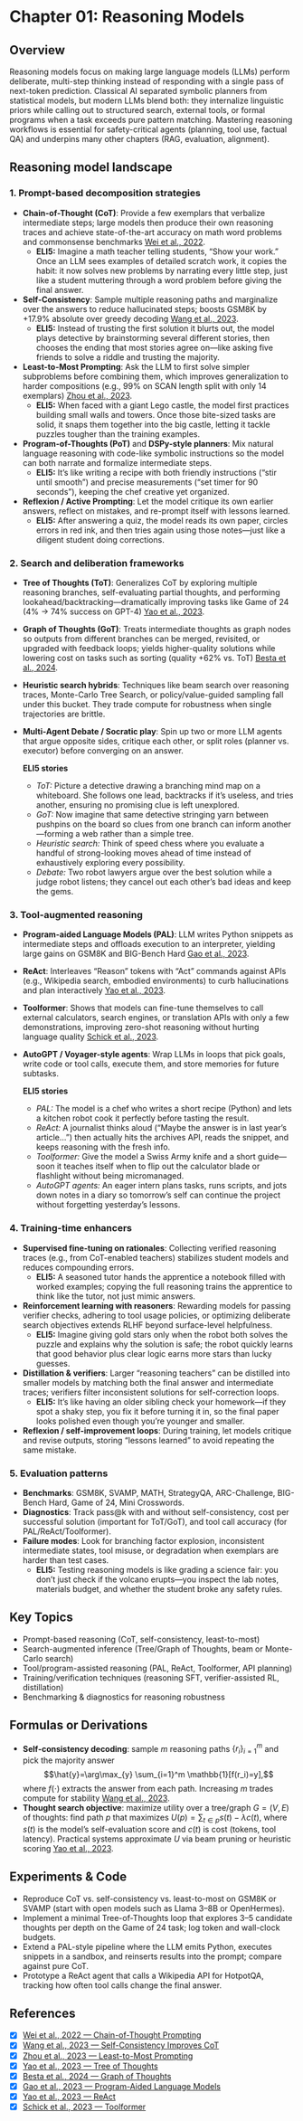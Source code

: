 # Chapter 01: Reasoning Models

## Overview
Reasoning models focus on making large language models (LLMs) perform deliberate, multi-step thinking instead of responding with a single pass of next-token prediction. Classical AI separated symbolic planners from statistical models, but modern LLMs blend both: they internalize linguistic priors while calling out to structured search, external tools, or formal programs when a task exceeds pure pattern matching. Mastering reasoning workflows is essential for safety-critical agents (planning, tool use, factual QA) and underpins many other chapters (RAG, evaluation, alignment).

## Reasoning model landscape
### 1. Prompt-based decomposition strategies
- **Chain-of-Thought (CoT)**: Provide a few exemplars that verbalize intermediate steps; large models then produce their own reasoning traces and achieve state-of-the-art accuracy on math word problems and commonsense benchmarks [Wei et al., 2022](https://arxiv.org/abs/2201.11903).
  - **ELI5:** Imagine a math teacher telling students, “Show your work.” Once an LLM sees examples of detailed scratch work, it copies the habit: it now solves new problems by narrating every little step, just like a student muttering through a word problem before giving the final answer.
- **Self-Consistency**: Sample multiple reasoning paths and marginalize over the answers to reduce hallucinated steps; boosts GSM8K by +17.9% absolute over greedy decoding [Wang et al., 2023](https://arxiv.org/abs/2203.11171).
  - **ELI5:** Instead of trusting the first solution it blurts out, the model plays detective by brainstorming several different stories, then chooses the ending that most stories agree on—like asking five friends to solve a riddle and trusting the majority.
- **Least-to-Most Prompting**: Ask the LLM to first solve simpler subproblems before combining them, which improves generalization to harder compositions (e.g., 99% on SCAN length split with only 14 exemplars) [Zhou et al., 2023](https://arxiv.org/abs/2205.10625).
  - **ELI5:** When faced with a giant Lego castle, the model first practices building small walls and towers. Once those bite-sized tasks are solid, it snaps them together into the big castle, letting it tackle puzzles tougher than the training examples.
- **Program-of-Thoughts (PoT)** and **DSPy-style planners**: Mix natural language reasoning with code-like symbolic instructions so the model can both narrate and formalize intermediate steps.
  - **ELI5:** It’s like writing a recipe with both friendly instructions (“stir until smooth”) and precise measurements (“set timer for 90 seconds”), keeping the chef creative yet organized.
- **Reflexion / Active Prompting**: Let the model critique its own earlier answers, reflect on mistakes, and re-prompt itself with lessons learned.
  - **ELI5:** After answering a quiz, the model reads its own paper, circles errors in red ink, and then tries again using those notes—just like a diligent student doing corrections.

### 2. Search and deliberation frameworks
- **Tree of Thoughts (ToT)**: Generalizes CoT by exploring multiple reasoning branches, self-evaluating partial thoughts, and performing lookahead/backtracking—dramatically improving tasks like Game of 24 (4% → 74% success on GPT-4) [Yao et al., 2023](https://arxiv.org/abs/2305.10601).
- **Graph of Thoughts (GoT)**: Treats intermediate thoughts as graph nodes so outputs from different branches can be merged, revisited, or upgraded with feedback loops; yields higher-quality solutions while lowering cost on tasks such as sorting (quality +62% vs. ToT) [Besta et al., 2024](https://arxiv.org/abs/2308.09687).
- **Heuristic search hybrids**: Techniques like beam search over reasoning traces, Monte-Carlo Tree Search, or policy/value-guided sampling fall under this bucket. They trade compute for robustness when single trajectories are brittle.
- **Multi‑Agent Debate / Socratic play**: Spin up two or more LLM agents that argue opposite sides, critique each other, or split roles (planner vs. executor) before converging on an answer.

  **ELI5 stories**
  - *ToT:* Picture a detective drawing a branching mind map on a whiteboard. She follows one lead, backtracks if it’s useless, and tries another, ensuring no promising clue is left unexplored.
  - *GoT:* Now imagine that same detective stringing yarn between pushpins on the board so clues from one branch can inform another—forming a web rather than a simple tree.
  - *Heuristic search:* Think of speed chess where you evaluate a handful of strong-looking moves ahead of time instead of exhaustively exploring every possibility.
  - *Debate:* Two robot lawyers argue over the best solution while a judge robot listens; they cancel out each other’s bad ideas and keep the gems.

### 3. Tool-augmented reasoning
- **Program-aided Language Models (PAL)**: LLM writes Python snippets as intermediate steps and offloads execution to an interpreter, yielding large gains on GSM8K and BIG-Bench Hard [Gao et al., 2023](https://arxiv.org/abs/2211.10435).
- **ReAct**: Interleaves “Reason” tokens with “Act” commands against APIs (e.g., Wikipedia search, embodied environments) to curb hallucinations and plan interactively [Yao et al., 2023](https://arxiv.org/abs/2210.03629).
- **Toolformer**: Shows that models can fine-tune themselves to call external calculators, search engines, or translation APIs with only a few demonstrations, improving zero-shot reasoning without hurting language quality [Schick et al., 2023](https://arxiv.org/abs/2302.04761).
- **AutoGPT / Voyager-style agents**: Wrap LLMs in loops that pick goals, write code or tool calls, execute them, and store memories for future subtasks.

  **ELI5 stories**
  - *PAL:* The model is a chef who writes a short recipe (Python) and lets a kitchen robot cook it perfectly before tasting the result.
  - *ReAct:* A journalist thinks aloud (“Maybe the answer is in last year’s article…”) then actually hits the archives API, reads the snippet, and keeps reasoning with the fresh info.
  - *Toolformer:* Give the model a Swiss Army knife and a short guide—soon it teaches itself when to flip out the calculator blade or flashlight without being micromanaged.
  - *AutoGPT agents:* An eager intern plans tasks, runs scripts, and jots down notes in a diary so tomorrow’s self can continue the project without forgetting yesterday’s lessons.

### 4. Training-time enhancers
- **Supervised fine-tuning on rationales**: Collecting verified reasoning traces (e.g., from CoT-enabled teachers) stabilizes student models and reduces compounding errors.
  - **ELI5:** A seasoned tutor hands the apprentice a notebook filled with worked examples; copying the full reasoning trains the apprentice to think like the tutor, not just mimic answers.
- **Reinforcement learning with reasoners**: Rewarding models for passing verifier checks, adhering to tool usage policies, or optimizing deliberate search objectives extends RLHF beyond surface-level helpfulness.
  - **ELI5:** Imagine giving gold stars only when the robot both solves the puzzle and explains why the solution is safe; the robot quickly learns that good behavior plus clear logic earns more stars than lucky guesses.
- **Distillation & verifiers**: Larger “reasoning teachers” can be distilled into smaller models by matching both the final answer and intermediate traces; verifiers filter inconsistent solutions for self-correction loops.
  - **ELI5:** It’s like having an older sibling check your homework—if they spot a shaky step, you fix it before turning it in, so the final paper looks polished even though you’re younger and smaller.
- **Reflexion / self-improvement loops**: During training, let models critique and revise outputs, storing “lessons learned” to avoid repeating the same mistake.

### 5. Evaluation patterns
- **Benchmarks**: GSM8K, SVAMP, MATH, StrategyQA, ARC-Challenge, BIG-Bench Hard, Game of 24, Mini Crosswords.
- **Diagnostics**: Track pass@k with and without self-consistency, cost per successful solution (important for ToT/GoT), and tool call accuracy (for PAL/ReAct/Toolformer).
- **Failure modes**: Look for branching factor explosion, inconsistent intermediate states, tool misuse, or degradation when exemplars are harder than test cases.
  - **ELI5:** Testing reasoning models is like grading a science fair: you don’t just check if the volcano erupts—you inspect the lab notes, materials budget, and whether the student broke any safety rules.

## Key Topics
- Prompt-based reasoning (CoT, self-consistency, least-to-most)
- Search-augmented inference (Tree/Graph of Thoughts, beam or Monte-Carlo search)
- Tool/program-assisted reasoning (PAL, ReAct, Toolformer, API planning)
- Training/verification techniques (reasoning SFT, verifier-assisted RL, distillation)
- Benchmarking & diagnostics for reasoning robustness

## Formulas or Derivations
- **Self-consistency decoding**: sample $m$ reasoning paths $\{r_i\}_{i=1}^m$ and pick the majority answer
  $$\hat{y}=\arg\max_{y} \sum_{i=1}^m \mathbb{1}[f(r_i)=y],$$
  where $f(\cdot)$ extracts the answer from each path. Increasing $m$ trades compute for stability [Wang et al., 2023](https://arxiv.org/abs/2203.11171).
- **Thought search objective**: maximize utility over a tree/graph $G=(V,E)$ of thoughts: find path $p$ that maximizes $U(p)=\sum_{t\in p} s(t)-\lambda c(t)$, where $s(t)$ is the model’s self-evaluation score and $c(t)$ is cost (tokens, tool latency). Practical systems approximate $U$ via beam pruning or heuristic scoring [Yao et al., 2023](https://arxiv.org/abs/2305.10601).

## Experiments & Code
- Reproduce CoT vs. self-consistency vs. least-to-most on GSM8K or SVAMP (start with open models such as Llama 3–8B or OpenHermes).
- Implement a minimal Tree-of-Thoughts loop that explores 3–5 candidate thoughts per depth on the Game of 24 task; log token and wall-clock budgets.
- Extend a PAL-style pipeline where the LLM emits Python, executes snippets in a sandbox, and reinserts results into the prompt; compare against pure CoT.
- Prototype a ReAct agent that calls a Wikipedia API for HotpotQA, tracking how often tool calls change the final answer.

## References
- [x] [Wei et al., 2022 — Chain-of-Thought Prompting](https://arxiv.org/abs/2201.11903)
- [x] [Wang et al., 2023 — Self-Consistency Improves CoT](https://arxiv.org/abs/2203.11171)
- [x] [Zhou et al., 2023 — Least-to-Most Prompting](https://arxiv.org/abs/2205.10625)
- [x] [Yao et al., 2023 — Tree of Thoughts](https://arxiv.org/abs/2305.10601)
- [x] [Besta et al., 2024 — Graph of Thoughts](https://arxiv.org/abs/2308.09687)
- [x] [Gao et al., 2023 — Program-Aided Language Models](https://arxiv.org/abs/2211.10435)
- [x] [Yao et al., 2023 — ReAct](https://arxiv.org/abs/2210.03629)
- [x] [Schick et al., 2023 — Toolformer](https://arxiv.org/abs/2302.04761)
